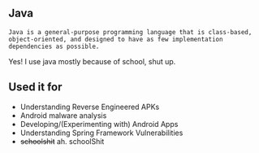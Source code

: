 ## Java
```
Java is a general-purpose programming language that is class-based, object-oriented, and designed to have as few implementation dependencies as possible.
```

Yes! I use java mostly because of school, shut up.

## Used it for
- Understanding Reverse Engineered APKs
- Android malware analysis
- Developing/(Experimenting with) Android Apps
- Understanding Spring Framework Vulnerabilities
- ~~schoolshit~~ ah. schoolShit